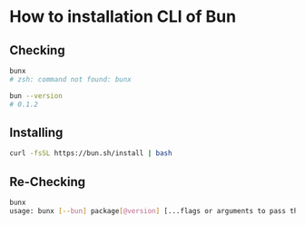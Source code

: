 # How to installation CLI of Bun

## Checking

```bash
bunx
# zsh: command not found: bunx
```

```bash
bun --version
# 0.1.2
```

## Installing

```bash
curl -fsSL https://bun.sh/install | bash
```

## Re-Checking

```bash
bunx
usage: bunx [--bun] package[@version] [...flags or arguments to pass through]
```